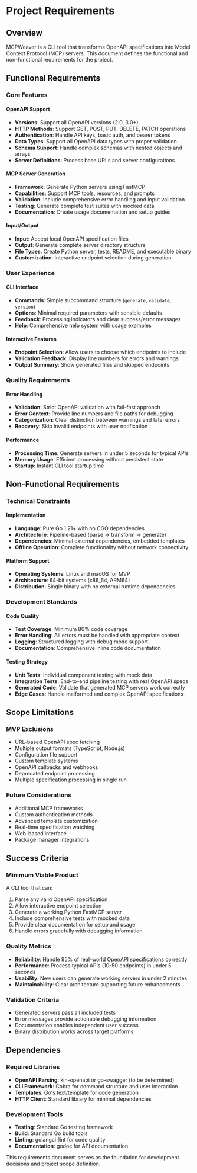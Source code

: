 # Project Requirements

## Overview

MCPWeaver is a CLI tool that transforms OpenAPI specifications into Model Context Protocol (MCP) servers. This document defines the functional and non-functional requirements for the project.

## Functional Requirements

### Core Features

#### OpenAPI Support

- **Versions**: Support all OpenAPI versions (2.0, 3.0+)
- **HTTP Methods**: Support GET, POST, PUT, DELETE, PATCH operations
- **Authentication**: Handle API keys, basic auth, and bearer tokens
- **Data Types**: Support all OpenAPI data types with proper validation
- **Schema Support**: Handle complex schemas with nested objects and arrays
- **Server Definitions**: Process base URLs and server configurations

#### MCP Server Generation

- **Framework**: Generate Python servers using FastMCP
- **Capabilities**: Support MCP tools, resources, and prompts
- **Validation**: Include comprehensive error handling and input validation
- **Testing**: Generate complete test suites with mocked data
- **Documentation**: Create usage documentation and setup guides

#### Input/Output

- **Input**: Accept local OpenAPI specification files
- **Output**: Generate complete server directory structure
- **File Types**: Create Python server, tests, README, and executable binary
- **Customization**: Interactive endpoint selection during generation

### User Experience

#### CLI Interface

- **Commands**: Simple subcommand structure (`generate`, `validate`, `version`)
- **Options**: Minimal required parameters with sensible defaults
- **Feedback**: Processing indicators and clear success/error messages
- **Help**: Comprehensive help system with usage examples

#### Interactive Features

- **Endpoint Selection**: Allow users to choose which endpoints to include
- **Validation Feedback**: Display line numbers for errors and warnings
- **Output Summary**: Show generated files and skipped endpoints

### Quality Requirements

#### Error Handling

- **Validation**: Strict OpenAPI validation with fail-fast approach
- **Error Context**: Provide line numbers and file paths for debugging
- **Categorization**: Clear distinction between warnings and fatal errors
- **Recovery**: Skip invalid endpoints with user notification

#### Performance

- **Processing Time**: Generate servers in under 5 seconds for typical APIs
- **Memory Usage**: Efficient processing without persistent state
- **Startup**: Instant CLI tool startup time

## Non-Functional Requirements

### Technical Constraints

#### Implementation

- **Language**: Pure Go 1.21+ with no CGO dependencies
- **Architecture**: Pipeline-based (parse → transform → generate)
- **Dependencies**: Minimal external dependencies, embedded templates
- **Offline Operation**: Complete functionality without network connectivity

#### Platform Support

- **Operating Systems**: Linux and macOS for MVP
- **Architecture**: 64-bit systems (x86_64, ARM64)
- **Distribution**: Single binary with no external runtime dependencies

### Development Standards

#### Code Quality

- **Test Coverage**: Minimum 80% code coverage
- **Error Handling**: All errors must be handled with appropriate context
- **Logging**: Structured logging with debug mode support
- **Documentation**: Comprehensive inline code documentation

#### Testing Strategy

- **Unit Tests**: Individual component testing with mock data
- **Integration Tests**: End-to-end pipeline testing with real OpenAPI specs
- **Generated Code**: Validate that generated MCP servers work correctly
- **Edge Cases**: Handle malformed and complex OpenAPI specifications

## Scope Limitations

### MVP Exclusions

- URL-based OpenAPI spec fetching
- Multiple output formats (TypeScript, Node.js)
- Configuration file support
- Custom template systems
- OpenAPI callbacks and webhooks
- Deprecated endpoint processing
- Multiple specification processing in single run

### Future Considerations

- Additional MCP frameworks
- Custom authentication methods
- Advanced template customization
- Real-time specification watching
- Web-based interface
- Package manager integrations

## Success Criteria

### Minimum Viable Product

A CLI tool that can:

1. Parse any valid OpenAPI specification
2. Allow interactive endpoint selection
3. Generate a working Python FastMCP server
4. Include comprehensive tests with mocked data
5. Provide clear documentation for setup and usage
6. Handle errors gracefully with debugging information

### Quality Metrics

- **Reliability**: Handle 95% of real-world OpenAPI specifications correctly
- **Performance**: Process typical APIs (10-50 endpoints) in under 5 seconds
- **Usability**: New users can generate working servers in under 2 minutes
- **Maintainability**: Clear architecture supporting future enhancements

### Validation Criteria

- Generated servers pass all included tests
- Error messages provide actionable debugging information
- Documentation enables independent user success
- Binary distribution works across target platforms

## Dependencies

### Required Libraries

- **OpenAPI Parsing**: kin-openapi or go-swagger (to be determined)
- **CLI Framework**: Cobra for command structure and user interaction
- **Templates**: Go's text/template for code generation
- **HTTP Client**: Standard library for minimal dependencies

### Development Tools

- **Testing**: Standard Go testing framework
- **Build**: Standard Go build tools
- **Linting**: golangci-lint for code quality
- **Documentation**: godoc for API documentation

This requirements document serves as the foundation for development decisions and project scope definition.
